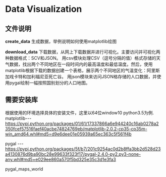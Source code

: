 # Data Visualization

## 文件说明
  **create_data**
  生成数据，举例说明如何使用matplotlib绘图 
  
  **download_data**
  下载数据，从网上下载数据并进行可视化。主要访问并可视化两种数据格式：SCV和JSON。
  用csv模块处理CSV（逗号分隔的值）格式存储的天气数据，找出两个不同地区在一段时间内的最高温度和最低温度。然后，使用matplotlib根据下载的数据创建一个表格，展示两个不同地区的气温变化：阿里斯加戏卡特和加利福尼亚死亡谷。
  用json模块来访问JSON格存储的人口数据，并使用pygal绘制一幅按照国别划分的人口地图。
  

## 需要安装库
  根据使用的环境选择具体的安装文件，这里以64位window10 python3.5为例.
  matplotlib---https://pypi.python.org/packages/01/61/17337866a6e944240c16ab0278a2350fcef57516faef40acbe74824769eb/matplotlib-2.0.2-cp35-cp35m-win_amd64.whl#md5=d9e6dee01e05939a65ec363c5f561f4b
  
  pygal     ---https://pypi.python.org/packages/5f/b7/201c9254ac0d2b8ffa3bb2d528d23a4130876d9ba90bc28e99633f323f17/pygal-2.4.0-py2.py3-none-any.whl#md5=e029ee860a570f5bd325e35c3d1e3fa3
  
  pygal_maps_world 
